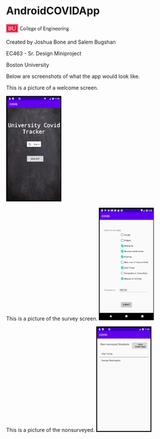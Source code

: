 # AndroidCOVIDApp


<img src="images/eng_logo.jpg" width="170">

Created by Joshua Bone and Salem Bugshan

EC463 - Sr. Design Miniproject 

Boston University

Below are screenshots of what the app would look like.

This is a picture of a welcome screen.

<img src="images/welcomeScreen.png" width="150">

This is a picture of the survey screen.
<img src="images/survey_screen.png" width="150">

This is a picture of the nonsurveyed.
<img src="images/nonSurveyed.png" width="150">

<img scr="images/symptomaticScreen.png" width="150">
